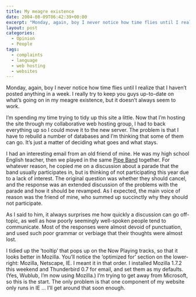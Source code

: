 ```yaml
---
title: My meagre existence
date: 2004-08-09T06:42:39+00:00
excerpt: "Monday, again, boy I never notice how time flies until I realize that I haven't posted anything in a week. I really"
layout: post
categories:
  - Opinion
  - People
tags:
  - complaints
  - language
  - web hosting
  - websites
---
```

Monday, again, boy I never notice how time flies until I realize that I haven&#8217;t posted anything in a week. I really try to keep you guys up-to-date on what&#8217;s going on in my meagre existence, but it doesn&#8217;t always seem to work.

I&#8217;m spending my time trying to tidy up this site a little. Now that I&#8217;m hosting the site through my collaborative web hosting group, I had to back everything up so I could move it to the new server. The problem is that I have to rebuild a number of databases and I&#8217;m thinking that some of them can go. It&#8217;s just a matter of deciding what goes and what stays.

I had an interesting email from an old friend of mine. He was my high school English teacher, then we played in the same [Pipe Band](http://nsrpd.tripod.com/) together. For whatever reason, he copied me on a discussion about a parade that the band usually participates in, but is thinking of not participating this year due to a lack of interest. The original question was whether they should cancel, and the response was an extended discussion of the problems with the parade and how it should be revamped. As I expected, the main voice of reason was the friend of mine, who summed up succinctly why they should not participate.

As I said to him, it always surprises me how quickly a discussion can go off-topic, as well as how poorly seemingly well-spoken people tend to communicate. Most of the responses were almost devoid of punctuation, and used such poor grammar or verbiage that their thoughts were almost lost.

I tidied up the &#8216;tooltip&#8217; that pops up on the Now Playing tracks, so that it looks better in Mozilla. You&#8217;ll notice the &#8216;optimized for&#8217; section on the lower-right: Mozilla, Netscape, IE. I meant it in that order. I installed Mozilla 1.7.2 this weekend and Thunderbird 0.7 for email, and set them as my defaults. (Yes, Wublub, I&#8217;m now using Mozilla.) I&#8217;m trying to get away from Microsoft, so this is the start. The only problem is that one component of my website only runs in IE &#8230; I&#8217;ll get around that soon enough.